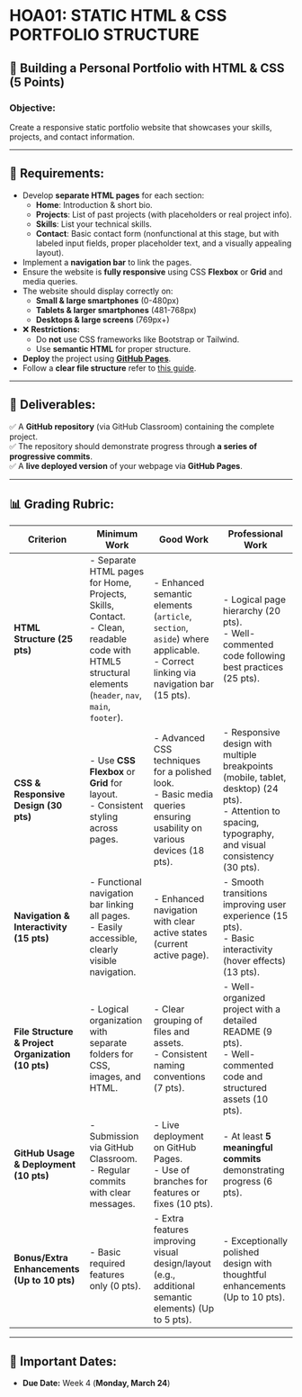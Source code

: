 # HOA01: STATIC HTML & CSS PORTFOLIO STRUCTURE

## 🎯 Building a Personal Portfolio with HTML & CSS (5 Points)

### **Objective:**
Create a responsive static portfolio website that showcases your skills, projects, and contact information.

---

## 📌 Requirements:

- Develop **separate HTML pages** for each section:
  - **Home**: Introduction & short bio.
  - **Projects**: List of past projects (with placeholders or real project info).
  - **Skills**: List your technical skills.
  - **Contact**: Basic contact form (nonfunctional at this stage, but with labeled input fields, proper placeholder text, and a visually appealing layout).
- Implement a **navigation bar** to link the pages.
- Ensure the website is **fully responsive** using CSS **Flexbox** or **Grid** and media queries.
- The website should display correctly on:
  - **Small & large smartphones** (0-480px)
  - **Tablets & larger smartphones** (481-768px)
  - **Desktops & large screens** (769px+)
- ❌ **Restrictions:**
  - Do **not** use CSS frameworks like Bootstrap or Tailwind.
  - Use **semantic HTML** for proper structure.
- **Deploy** the project using **[GitHub Pages](https://docs.github.com/en/pages/getting-started-with-github-pages/creating-a-github-pages-site)**.
- Follow a **clear file structure** refer to [this guide](https://developer.mozilla.org/en-US/docs/Learn_web_development/Getting_started/Environment_setup/Dealing_with_files#what_structure_should_a_website_have).

---

## 📂 Deliverables:

✅ A **GitHub repository** (via GitHub Classroom) containing the complete project. <br />
✅ The repository should demonstrate progress through **a series of progressive commits**. <br />
✅ A **live deployed version** of your webpage via **GitHub Pages**. </br >

---

## 📊 Grading Rubric:

| **Criterion** | **Minimum Work** | **Good Work** | **Professional Work** |
|--------------|----------------|-------------|----------------|
| **HTML Structure (25 pts)** | - Separate HTML pages for Home, Projects, Skills, Contact.<br>- Clean, readable code with HTML5 structural elements (`header`, `nav`, `main`, `footer`). | - Enhanced semantic elements (`article`, `section`, `aside`) where applicable.<br>- Correct linking via navigation bar (15 pts). | - Logical page hierarchy (20 pts).<br>- Well-commented code following best practices (25 pts). |
| **CSS & Responsive Design (30 pts)** | - Use **CSS Flexbox** or **Grid** for layout.<br>- Consistent styling across pages. | - Advanced CSS techniques for a polished look.<br>- Basic media queries ensuring usability on various devices (18 pts). | - Responsive design with multiple breakpoints (mobile, tablet, desktop) (24 pts).<br>- Attention to spacing, typography, and visual consistency (30 pts). |
| **Navigation & Interactivity (15 pts)** | - Functional navigation bar linking all pages.<br>- Easily accessible, clearly visible navigation. | - Enhanced navigation with clear active states (current active page). | - Smooth transitions improving user experience (15 pts).<br>- Basic interactivity (hover effects) (13 pts). |
| **File Structure & Project Organization (10 pts)** | - Logical organization with separate folders for CSS, images, and HTML. | - Clear grouping of files and assets.<br>- Consistent naming conventions (7 pts). | - Well-organized project with a detailed README (9 pts).<br>- Well-commented code and structured assets (10 pts). |
| **GitHub Usage & Deployment (10 pts)** | - Submission via GitHub Classroom.<br>- Regular commits with clear messages. | - Live deployment on GitHub Pages.<br>- Use of branches for features or fixes (10 pts). | - At least **5 meaningful commits** demonstrating progress (6 pts). |
| **Bonus/Extra Enhancements (Up to 10 pts)** | - Basic required features only (0 pts). | - Extra features improving visual design/layout (e.g., additional semantic elements) (Up to 5 pts). | - Exceptionally polished design with thoughtful enhancements (Up to 10 pts). |

---

## 📅 Important Dates:
- **Due Date:** Week 4 (**Monday, March 24**)



